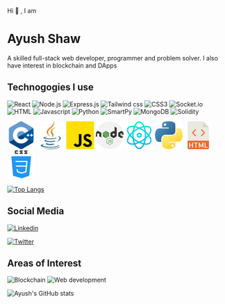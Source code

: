 Hi 👋 , I am 
# Ayush Shaw

A skilled full-stack web developer, programmer and problem solver. I also have interest in blockchain and DApps


## Technogogies I use

![React](https://img.shields.io/badge/React-334155?style=for-the-badge&logo=react&logoColor=61DAFB)
![Node.js](https://img.shields.io/badge/Node.js-374151?style=for-the-badge&logo=node.js&logoColor=61DA0B)
![Express.js](https://img.shields.io/badge/Express.JS-334155?style=for-the-badge&logo=express&logoColor=0ea5e9)
![Tailwind css](https://img.shields.io/badge/Tailwind.CSS-334151?style=for-the-badge&logo=tailwindcss&logoColor=06b6d4)
![CSS3](https://img.shields.io/badge/CSS-334151?style=for-the-badge&logo=css3&logoColor=green)
![Socket.io](https://img.shields.io/badge/Socket.io-334151?style=for-the-badge&logo=socket.io&logoColor=209a23)
![HTML](https://img.shields.io/badge/HTML-334151?style=for-the-badge&logo=html5&logoColor=facc15)
![Javascript](https://img.shields.io/badge/JavaScript-334151?style=for-the-badge&logo=javascript&logoColor=fb923c)
![Python](https://img.shields.io/badge/Python-334151?style=for-the-badge&logo=python&logoColor=f43f5e)
![SmartPy](https://img.shields.io/badge/SmartPy-334151?style=for-the-badge&logo=python&logoColor=643ffe)
![MongoDB](https://img.shields.io/badge/MongoDB-334151?style=for-the-badge&logo=mongodb&logoColor=14b8a6)
![Solidity](https://img.shields.io/badge/Solidity-334151?style=for-the-badge&logo=solidity&logoColor=ef4444)

<div>
<img src="./images/c++.png">
<img src="./images/java.png">
<img src="./images/js.png">
<img src="./images/nodejs.png">
<img src="./images/react.png">
<img src="./images/python.png">
<img src="./images/html.png">
<img src="./images/css.png">
</div>



[![Top Langs](https://github-readme-stats.vercel.app/api/top-langs/?username=ayushshaw90&layout=compact&theme=tokyonight)](https://github.com/ayushshaw90)


## Social Media

<!-- <a href="https://www.linkedin.com/in/ayushshaw/"> -->
[![Linkedin](https://img.shields.io/badge/Linkedin-334151?style=social&logo=linkedin&logoColor=2563eb)](https://www.linkedin.com/in/ayushshaw/)

[![Twitter](https://img.shields.io/badge/Twitter-334151?style=social&logo=twitter&logoColor=22d3ee)](https://twitter.com/ayushshaw127)

## Areas of Interest

![Blockchain](https://img.shields.io/badge/Blockchain-334155?style=for-the-badge&logo=ethereum&logoColor=61DAFB)
![Web development](https://img.shields.io/badge/Web-Development-334155?style=for-the-badge&logo=google&logoColor=f33631)

![Ayush's GitHub stats](https://github-readme-stats.vercel.app/api?username=ayushshaw90&show_icons=true&theme=gruvbox)
<!-- ![Ayush's contribution graph](https://activity-graph.herokuapp.com/graph?username=ayushshaw90&theme=github) -->
